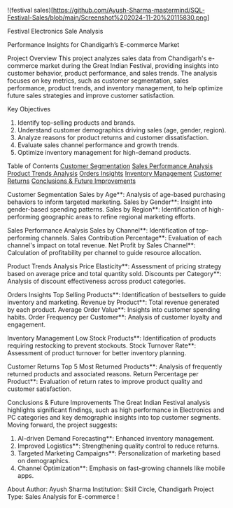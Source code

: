 !(festival sales)[https://github.com/Ayush-Sharma-mastermind/SQL-Festival-Sales/blob/main/Screenshot%202024-11-20%20115830.png]

Festival Electronics Sale Analysis

Performance Insights for Chandigarh’s E-commerce Market

Project Overview
This project analyzes sales data from Chandigarh's e-commerce market during the Great Indian Festival, providing insights into customer behavior, product performance, and sales trends. The analysis focuses on key metrics, such as customer segmentation, sales performance, product trends, and inventory management, to help optimize future sales strategies and improve customer satisfaction.

Key Objectives
1. Identify top-selling products and brands.
2. Understand customer demographics driving sales (age, gender, region).
3. Analyze reasons for product returns and customer dissatisfaction.
4. Evaluate sales channel performance and growth trends.
5. Optimize inventory management for high-demand products.

Table of Contents
[Customer Segmentation](#customer-segmentation)
[Sales Performance Analysis](#sales-performance-analysis)
[Product Trends Analysis](#product-trends-analysis)
[Orders Insights](#orders-insights)
[Inventory Management](#inventory-management)
[Customer Returns](#customer-returns)
[Conclusions & Future Improvements](#conclusions-future-improvements)

Customer Segmentation
Sales by Age**: Analysis of age-based purchasing behaviors to inform targeted marketing.
Sales by Gender**: Insight into gender-based spending patterns.
Sales by Region**: Identification of high-performing geographic areas to refine regional marketing efforts.

Sales Performance Analysis
Sales by Channel**: Identification of top-performing channels.
Sales Contribution Percentage**: Evaluation of each channel's impact on total revenue.
Net Profit by Sales Channel**: Calculation of profitability per channel to guide resource allocation.

Product Trends Analysis
Price Elasticity**: Assessment of pricing strategy based on average price and total quantity sold.
Discounts per Category**: Analysis of discount effectiveness across product categories.

Orders Insights
Top Selling Products**: Identification of bestsellers to guide inventory and marketing.
Revenue by Product**: Total revenue generated by each product.
Average Order Value**: Insights into customer spending habits.
Order Frequency per Customer**: Analysis of customer loyalty and engagement.

Inventory Management
Low Stock Products**: Identification of products requiring restocking to prevent stockouts.
Stock Turnover Rate**: Assessment of product turnover for better inventory planning.

Customer Returns
Top 5 Most Returned Products**: Analysis of frequently returned products and associated reasons.
Return Percentage per Product**: Evaluation of return rates to improve product quality and customer satisfaction.


Conclusions & Future Improvements
The Great Indian Festival analysis highlights significant findings, such as high performance in Electronics and PC categories and key demographic insights into top customer segments. Moving forward, the project suggests:
1. AI-driven Demand Forecasting**: Enhanced inventory management.
2. Improved Logistics**: Strengthening quality control to reduce returns.
3. Targeted Marketing Campaigns**: Personalization of marketing based on demographics.
4. Channel Optimization**: Emphasis on fast-growing channels like mobile apps.


About
Author: Ayush Sharma
Institution: Skill Circle, Chandigarh
Project Type: Sales Analysis for E-commerce
!
